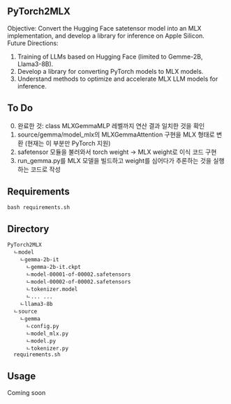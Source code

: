## PyTorch2MLX
Objective: Convert the Hugging Face satetensor model into an MLX implementation, and develop a library for inference on Apple Silicon.  
Future Directions:  
1. Training of LLMs based on Hugging Face (limited to Gemme-2B, Llama3-8B).  
2. Develop a library for converting PyTorch models to MLX models.  
3. Understand methods to optimize and accelerate MLX LLM models for inference.

## To Do
0. 완료한 것: class MLXGemmaMLP 레벨까지 연산 결과 일치한 것을 확인
1. source/gemma/model_mlx의 MLXGemmaAttention 구현을 MLX 형태로 변환 (현재는 이 부분만 PyTorch 지원)
3. safetensor 모듈을 불러와서 torch weight -> MLX weight로 이식 코드 구현
4. run_gemma.py를 MLX 모델을 빌드하고 weight를 심어다가 추론하는 것을 실행하는 코드로 작성

## Requirements
```
bash requirements.sh
```
## Directory
```
PyTorch2MLX
  ㄴmodel
    ㄴgemma-2b-it
      ㄴgemma-2b-it.ckpt
      ㄴmodel-00001-of-00002.safetensors
      ㄴmodel-00002-of-00002.safetensors
      ㄴtokenizer.model
      ㄴ... ...
    ㄴllama3-8b
  ㄴsource
    ㄴgemma
      ㄴconfig.py
      ㄴmodel_mlx.py
      ㄴmodel.py
      ㄴtokenizer.py
  requirements.sh
```
## Usage  
Coming soon
